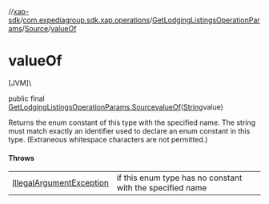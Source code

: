 //[xap-sdk](../../../../index.md)/[com.expediagroup.sdk.xap.operations](../../index.md)/[GetLodgingListingsOperationParams](../index.md)/[Source](index.md)/[valueOf](value-of.md)

# valueOf

[JVM]\

public final [GetLodgingListingsOperationParams.Source](index.md)[valueOf](value-of.md)([String](https://docs.oracle.com/javase/8/docs/api/java/lang/String.html)value)

Returns the enum constant of this type with the specified name. The string must match exactly an identifier used to declare an enum constant in this type. (Extraneous whitespace characters are not permitted.)

#### Throws

| | |
|---|---|
| [IllegalArgumentException](https://kotlinlang.org/api/latest/jvm/stdlib/kotlin/-illegal-argument-exception/index.html) | if this enum type has no constant with the specified name |
